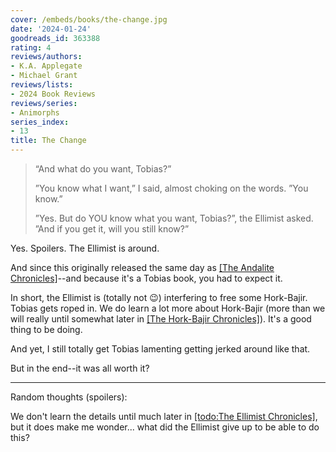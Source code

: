 ```yaml
---
cover: /embeds/books/the-change.jpg
date: '2024-01-24'
goodreads_id: 363388
rating: 4
reviews/authors:
- K.A. Applegate
- Michael Grant
reviews/lists:
- 2024 Book Reviews
reviews/series:
- Animorphs
series_index:
- 13
title: The Change
---
```

> “And what do you want, Tobias?”
> 
> ”You know what I want,” I said, almost choking on the words. ”You know.”
> 
> ”Yes. But do YOU know what you want, Tobias?”, the Ellimist asked. ”And if you get it, will you still know?” 

Yes. Spoilers. The Ellimist is around. 

And since this originally released the same day as [[The Andalite Chronicles]]()--and because it's a Tobias book, you had to expect it. 

In short, the Ellimist is (totally not :wink:) interfering to free some Hork-Bajir. Tobias gets roped in. We do learn a lot more about Hork-Bajir (more than we will really until somewhat later in [[The Hork-Bajir Chronicles]]()). It's a good thing to be doing. 

And yet, I still totally get Tobias lamenting getting jerked around like that. 

But in the end--it was all worth it? 

<!--more-->

- - - 

Random thoughts (spoilers): 

We don't learn the details until much later in [[todo:The Ellimist Chronicles]](), but it does make me wonder... what did the Ellimist give up to be able to do this? 